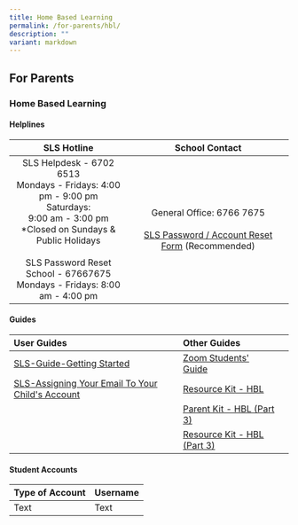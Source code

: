 ```yaml
---
title: Home Based Learning
permalink: /for-parents/hbl/
description: ""
variant: markdown
---
```

## For&nbsp;Parents

### Home Based Learning

#### Helplines

| **SLS Hotline** | **School Contact** |
|:---:|:---:|
| SLS Helpdesk - 6702 6513<br>Mondays - Fridays: 4:00 pm - 9:00 pm<br>Saturdays: <br>9:00 am - 3:00 pm<br>\*Closed on Sundays &amp; Public Holidays<br><br>SLS Password Reset<br>School - 67667675<br>Mondays - Fridays: 8:00 am - 4:00 pm| General Office: 6766 7675<br><br>[SLS Password / Account Reset Form](https://form.gov.sg/5e3dfc284bfa3c0011351632) (Recommended) |

#### Guides

| User Guides | Other Guides |  |
|:---|:---|---|
| <a href="/files/Annex%20A%20and%20Annex%20B.pdf" target="_blank">SLS-Guide-Getting Started</a> | <a href="/files/Zoom-Students%20Guide.pdf" target="_blank">Zoom Students' Guide</a> |  |
| <a href="/files/SLS-Password%20Reset.pdf" target="_blank">SLS-Assigning Your Email To Your Child's Account</a>| <a href="/files/Resource%20Kit%20-%20HBL.pdf" target="_blank">Resource Kit - HBL</a> |  |
|  | <a href="/files/Message%20-%20Parent%20Kit%20-%20HBL%20(Part%203).pdf" target="_blank">Parent Kit - HBL (Part 3)</a> |  |
|  | <a href="/files/Resource%20Kit%20-%20HBL%20Part%203.pdf" target="_blank">Resource Kit - HBL (Part 3) |  |</a>


#### Student Accounts




| Type of Account | Username | 
| -------- | -------- | 
| Text     | Text     | 

